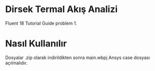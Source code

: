 # Dirsek Termal Akış Analizi
Fluent 18 Tutorial Guide problem 1.
# Nasıl Kullanılır
Dosyalar .zip olarak indirildikten sonra main.wbpj Ansys case dosyası açılmalıdır.
